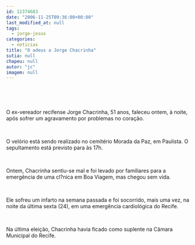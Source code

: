 ```yaml
---
id: 12374683
date: "2006-11-25T09:36:00+00:00"
last_modified_at: null
tags:
  - jorge-jesus
categories:
  - noticias
title: "O adeus a Jorge Chacrinha"
sutia: null
chapeu: null
autor: "jc"
imagem: null
---
```

<p>&nbsp;<br /></p>
<p>&nbsp;<br /></p>
<p class="MsoNormal">O ex-vereador recifense Jorge Chacrinha, 51 anos, faleceu ontem, &agrave; noite, ap&oacute;s sofrer um agravamento por problemas no cora&ccedil;&atilde;o.</p>
<p class="MsoNormal">&nbsp;</p>
<p class="MsoNormal">O vel&oacute;rio est&aacute; sendo realizado no cemit&eacute;rio Morada da Paz, em Paulista. O sepultamento est&aacute; previsto para &agrave;s&nbsp;17h.</p>
<p class="MsoNormal">&nbsp;</p>
<p class="MsoNormal">Ontem, Chacrinha sentiu-se mal e foi levado por familiares para a emerg&ecirc;ncia de uma cl?nica em Boa Viagem, mas chegou sem vida.</p>
<p class="MsoNormal">&nbsp;</p>
<p class="MsoNormal">Ele sofreu um infarto na semana passada e foi socorrido, mais uma vez, na noite da &uacute;ltima sexta (24), em uma emerg&ecirc;ncia cardiol&oacute;gica do Recife.</p>
<p class="MsoNormal">&nbsp;</p>
<p class="MsoNormal">Na &uacute;ltima elei&ccedil;&atilde;o, Chacrinha havia ficado como suplente na C&acirc;mara Municipal do Recife.</p>

